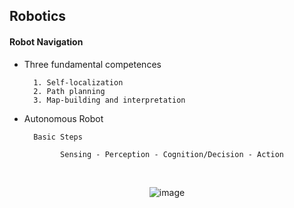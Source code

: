 ## Robotics

#### Robot Navigation

- Three fundamental competences

        1. Self-localization
        2. Path planning
        3. Map-building and interpretation


- Autonomous Robot 

        Basic Steps
        
              Sensing - Perception - Cognition/Decision - Action

<div align=center>

<br>
  
![image](https://user-images.githubusercontent.com/59076451/132133228-a0713667-d9f0-413a-bea1-c9bcba1fdd48.png)
  
</div>  





